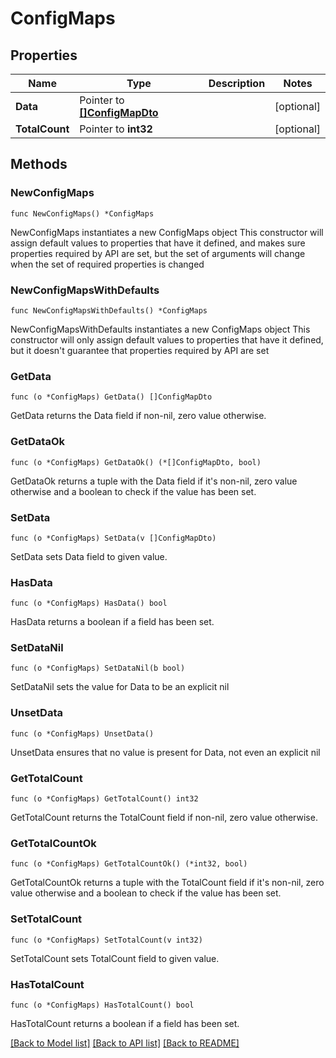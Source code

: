 # ConfigMaps

## Properties

Name | Type | Description | Notes
------------ | ------------- | ------------- | -------------
**Data** | Pointer to [**[]ConfigMapDto**](ConfigMapDto.md) |  | [optional] 
**TotalCount** | Pointer to **int32** |  | [optional] 

## Methods

### NewConfigMaps

`func NewConfigMaps() *ConfigMaps`

NewConfigMaps instantiates a new ConfigMaps object
This constructor will assign default values to properties that have it defined,
and makes sure properties required by API are set, but the set of arguments
will change when the set of required properties is changed

### NewConfigMapsWithDefaults

`func NewConfigMapsWithDefaults() *ConfigMaps`

NewConfigMapsWithDefaults instantiates a new ConfigMaps object
This constructor will only assign default values to properties that have it defined,
but it doesn't guarantee that properties required by API are set

### GetData

`func (o *ConfigMaps) GetData() []ConfigMapDto`

GetData returns the Data field if non-nil, zero value otherwise.

### GetDataOk

`func (o *ConfigMaps) GetDataOk() (*[]ConfigMapDto, bool)`

GetDataOk returns a tuple with the Data field if it's non-nil, zero value otherwise
and a boolean to check if the value has been set.

### SetData

`func (o *ConfigMaps) SetData(v []ConfigMapDto)`

SetData sets Data field to given value.

### HasData

`func (o *ConfigMaps) HasData() bool`

HasData returns a boolean if a field has been set.

### SetDataNil

`func (o *ConfigMaps) SetDataNil(b bool)`

 SetDataNil sets the value for Data to be an explicit nil

### UnsetData
`func (o *ConfigMaps) UnsetData()`

UnsetData ensures that no value is present for Data, not even an explicit nil
### GetTotalCount

`func (o *ConfigMaps) GetTotalCount() int32`

GetTotalCount returns the TotalCount field if non-nil, zero value otherwise.

### GetTotalCountOk

`func (o *ConfigMaps) GetTotalCountOk() (*int32, bool)`

GetTotalCountOk returns a tuple with the TotalCount field if it's non-nil, zero value otherwise
and a boolean to check if the value has been set.

### SetTotalCount

`func (o *ConfigMaps) SetTotalCount(v int32)`

SetTotalCount sets TotalCount field to given value.

### HasTotalCount

`func (o *ConfigMaps) HasTotalCount() bool`

HasTotalCount returns a boolean if a field has been set.


[[Back to Model list]](../README.md#documentation-for-models) [[Back to API list]](../README.md#documentation-for-api-endpoints) [[Back to README]](../README.md)


